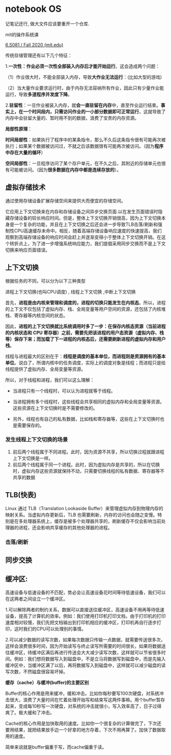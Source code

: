 # notebook OS

记笔记还行, 做大文件应该要重开一个仓库.

mit的操作系统课

[6.S081 / Fall 2020 (mit.edu)](https://pdos.csail.mit.edu/6.828/2020/tools.html)



传统存储管理还有以下几个特征：

1.**一次性：作业必须一次性全部装入内存后才能开始运行**。这会造成两个问题：

  （1）作业很大时，不能全部装入内存，导致**大作业无法运行**：(比如大型的游戏)

  （2）当大量作业要求运行时，由于内存无法容纳所有作业，因此只有少量作业能运行，导致**多道程序并发度下降**。

2.**驻留性**：一旦作业被装入内存，就**会一直驻留在内存**中，直至作业运行结束。**事实上，在一个时间段内，只需访问作业的一小部分数据即可正常运行**，这就导致了内存中会驻留大量的、暂时用不到的数据，浪费了宝贵的内存资源。

**局部性原理**：

**时间局部性**：如果执行了程序中的某条指令，那么不久后这条指令很有可能再次被执行；如果某个数据被访问过，不就之后该数据很有可能再次被访问。（因为**程序中存在大量的循环**）

**空间局部性**：一旦程序访问了某个存户单元，在不久之后，其附近的存储单元也很有可能被访问。（因为**很多数据在内存中都是连续存放的**）。

## 虚拟存储技术

通过使用存储设备扩展存储空间来提供大而便宜的存储空间。



它应用上下文切换来在内存和存储设备之间异步交换页面.以在发生页面错误时隐藏存储设备的较长响应时间。但是，整体上下文切换开销很高，因为上下文切换本身是一个复杂的功能，并且在上下文切换之后还会进一步导致TLB击落/刷新和强制性CPU高速缓存未命中。相反，随着高端存储设备响应速度的快速提高，我们观察到高端存储设备的响应时间会赶上并逐渐变得小于整体上下文切换开销。在这个转折点上，为了进一步增强系统响应能力，我们提倡采用同步交换而不是上下文切换来响应页面错误。

## 上下文切换

根据任务的不同，可以分为以下三种类型 

进程上下文切换(也叫CPU调度) , 线程上下文切换 ,中断上下文切换

首先，**进程是由内核来管理和调度的，进程的切换只能发生在内核态**。所以，进程的上下文不仅包括了虚拟内存、栈、全局变量等用户空间的资源，还包括了内核堆栈、寄存器等内核空间的状态。

因此，**进程的上下文切换就比系统调用时多了一步：在保存内核态资源（当前进程的内核状态和 CPU 寄存器）之前，需要先把该进程的用户态资源（虚拟内存、栈等）保存下来；而加载了下一进程的内核态后，还需要刷新进程的虚拟内存和用户栈**。

线程与进程最大的区别在于：**线程是调度的基本单位，而进程则是资源拥有的基本单位**。说白了，所谓内核中的任务调度，实际上的调度对象是线程；而进程只是给线程提供了虚拟内存、全局变量等资源。

所以，对于线程和进程，我们可以这么理解： 

- 当进程只有一个线程时，可以认为进程就等于线程。 

- 当进程拥有多个线程时，这些线程会共享相同的虚拟内存和全局变量等资源。这些资源在上下文切换时是不需要修改的。 

- 另外，线程也有自己的私有数据，比如栈和寄存器等，这些在上下文切换时也是需要保存的。

### 发生线程上下文切换的场景

1. 前后两个线程属于不同进程。此时，因为资源不共享，所以切换过程就跟进程上下文切换是一样。
2. 前后两个线程属于同一个进程。此时，因为虚拟内存是共享的，所以在切换时，虚拟内存这些资源就保持不动，只需要切换线程的私有数据、寄存器等不共享的数据





## TLB(快表)

 Linux 通过 TLB（Translation Lookaside Buffer）来管理虚拟内存到物理内存的映射关系。当虚拟内存更新后，TLB 也需要刷新，内存的访问也会随之变慢。特别是在多处理器系统上，缓存是被多个处理器共享的，刷新缓存不仅会影响当前处理器的进程，还会影响共享缓存的其他处理器的进程。

### 击落/刷新



## 同步交换





## 缓冲区:

高速设备与低速设备的不匹配，势必会让高速设备花时间等待低速设备，我们可以在这两者之间设立一个缓冲区。

1.可以解除两者的制约关系，数据可以直接送往缓冲区，高速设备不用再等待低速设备，提高了计算机的效率。例如：我们使用打印机打印文档，由于打印机的打印速度相对较慢，我们先把文档输出到打印机相应的缓冲区，打印机再自行逐步打印，这时我们的CPU可以处理别的事情。

2.可以减少数据的读写次数，如果每次数据只传输一点数据，就需要传送很多次，这样会浪费很多时间，因为开始读写与终止读写所需要的时间很长，如果将数据送往缓冲区，待缓冲区满后再进行传送会大大减少读写次数，这样就可以节省很多时间。例如：我们想将数据写入到磁盘中，不是立马将数据写到磁盘中，而是先输入缓冲区中，当缓冲区满了以后，再将数据写入到磁盘中，这样就可以减少磁盘的读写次数，不然磁盘很容易坏掉。

**缓存（cache）与缓冲(buffer)的主要区别**

Buffer的核心作用是用来缓冲，缓和冲击。比如你每秒要写100次硬盘，对系统冲击很大，浪费了大量时间在忙着处理开始写和结束写这两件事嘛。用个buffer暂存起来，变成每10秒写一次硬盘，对系统的冲击就很小，写入效率高了，日子过得爽了。极大缓和了冲击。

Cache的核心作用是加快取用的速度。比如你一个很复杂的计算做完了，下次还要用结果，就把结果放手边一个好拿的地方存着，下次不用再算了。加快了数据取用的速度。

简单来说就是buffer偏重于写，而cache偏重于读。